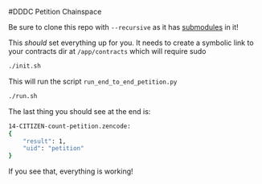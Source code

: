 #DDDC Petition Chainspace

Be sure to clone this repo with `--recursive` as it has [submodules](https://git-scm.com/book/en/v2/Git-Tools-Submodules) in it!

This *should* set everything up for you. It needs to create a symbolic link to your contracts dir at `/app/contracts` which will require sudo

```bash
./init.sh
```

This will run the script `run_end_to_end_petition.py` 

```bash
./run.sh
```

The last thing you should see at the end is:

```bash
14-CITIZEN-count-petition.zencode:
{
    "result": 1,
    "uid": "petition"
}
```

If you see that, everything is working!
